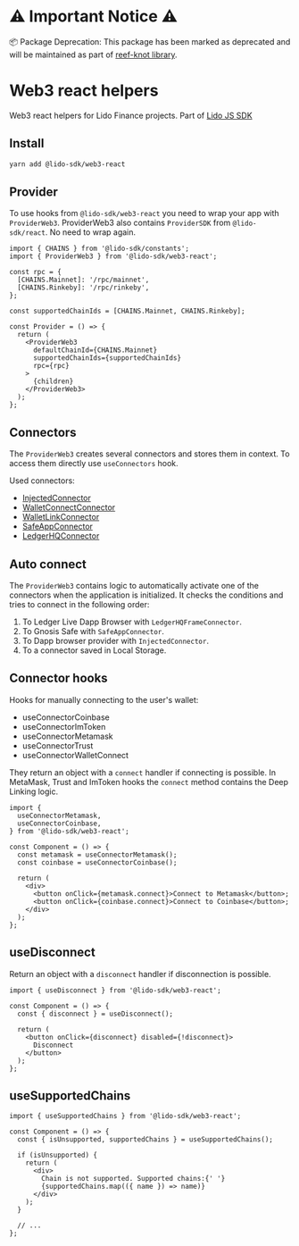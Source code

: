 # ⚠️ Important Notice ⚠️

📦 Package Deprecation: This package has been marked as deprecated and will be maintained as part of [reef-knot library](https://github.com/lidofinance/reef-knot/tree/main/packages/web3-react).

# Web3 react helpers

Web3 react helpers for Lido Finance projects.
Part of [Lido JS SDK](https://github.com/lidofinance/lido-js-sdk/#readme)

## Install

```bash
yarn add @lido-sdk/web3-react
```

## Provider

To use hooks from `@lido-sdk/web3-react` you need to wrap your app with `ProviderWeb3`. ProviderWeb3 also contains `ProviderSDK` from `@lido-sdk/react`. No need to wrap again.

```tsx
import { CHAINS } from '@lido-sdk/constants';
import { ProviderWeb3 } from '@lido-sdk/web3-react';

const rpc = {
  [CHAINS.Mainnet]: '/rpc/mainnet',
  [CHAINS.Rinkeby]: '/rpc/rinkeby',
};

const supportedChainIds = [CHAINS.Mainnet, CHAINS.Rinkeby];

const Provider = () => {
  return (
    <ProviderWeb3
      defaultChainId={CHAINS.Mainnet}
      supportedChainIds={supportedChainIds}
      rpc={rpc}
    >
      {children}
    </ProviderWeb3>
  );
};
```

## Connectors

The `ProviderWeb3` creates several connectors and stores them in context. To access them directly use `useConnectors` hook.

Used connectors:

- [InjectedConnector](https://www.npmjs.com/package/@web3-react/injected-connector)
- [WalletConnectConnector](https://www.npmjs.com/package/@web3-react/walletconnect-connector)
- [WalletLinkConnector](https://www.npmjs.com/package/@web3-react/walletlink-connector)
- [SafeAppConnector](https://www.npmjs.com/package/@gnosis.pm/safe-apps-web3-react)
- [LedgerHQConnector](https://www.npmjs.com/package/web3-ledgerhq-connector)

## Auto connect

The `ProviderWeb3` contains logic to automatically activate one of the connectors when the application is initialized. It checks the conditions and tries to connect in the following order:

1. To Ledger Live Dapp Browser with `LedgerHQFrameConnector`.
2. To Gnosis Safe with `SafeAppConnector`.
3. To Dapp browser provider with `InjectedConnector`.
4. To a connector saved in Local Storage.

## Connector hooks

Hooks for manually connecting to the user's wallet:

- useConnectorCoinbase
- useConnectorImToken
- useConnectorMetamask
- useConnectorTrust
- useConnectorWalletConnect

They return an object with a `connect` handler if connecting is possible. In MetaMask, Trust and ImToken hooks the `connect` method contains the Deep Linking logic.

```tsx
import {
  useConnectorMetamask,
  useConnectorCoinbase,
} from '@lido-sdk/web3-react';

const Component = () => {
  const metamask = useConnectorMetamask();
  const coinbase = useConnectorCoinbase();

  return (
    <div>
      <button onClick={metamask.connect}>Connect to Metamask</button>;
      <button onClick={coinbase.connect}>Connect to Coinbase</button>;
    </div>
  );
};
```

## useDisconnect

Return an object with a `disconnect` handler if disconnection is possible.

```tsx
import { useDisconnect } from '@lido-sdk/web3-react';

const Component = () => {
  const { disconnect } = useDisconnect();

  return (
    <button onClick={disconnect} disabled={!disconnect}>
      Disconnect
    </button>
  );
};
```

## useSupportedChains

```tsx
import { useSupportedChains } from '@lido-sdk/web3-react';

const Component = () => {
  const { isUnsupported, supportedChains } = useSupportedChains();

  if (isUnsupported) {
    return (
      <div>
        Chain is not supported. Supported chains:{' '}
        {supportedChains.map(({ name }) => name)}
      </div>
    );
  }

  // ...
};
```

